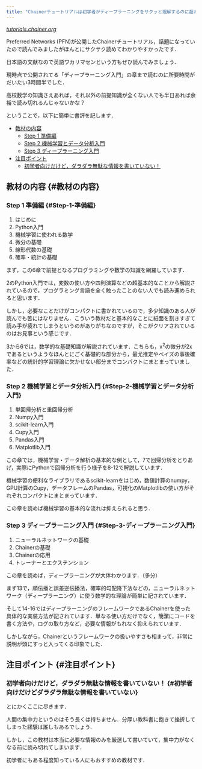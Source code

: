 ```yaml
---
title: "Chainerチュートリアルは初学者がディープラーニングをサクッと理解するのに超おすすめのサイト"
---
```


<figure></figure>

<cite class="hatena-citation">[tutorials.chainer.org](https://tutorials.chainer.org/ja/tutorial.html)</cite>

Preferred Networks (PFN)が公開したChainerチュートリアル，話題になっていたので読んでみましたがほんとにサクサク読めてわかりやすかったです．

日本語の文献なので英語ワカリマセンという方もぜひ読んでみましょう．

現時点で公開されてる「ディープラーニング入門」の章まで読むのに所要時間がだいたい3時間半でした．

高校数学の知識さえあれば，それ以外の前提知識が全くない人でも半日あれば余裕で読み切れるんじゃないかな？

ということで，以下に簡単に書評を記します．

* [教材の内容](#教材の内容)
    * [Step 1 準備編](#Step-1-準備編)
    * [Step 2 機械学習とデータ分析入門](#Step-2-機械学習とデータ分析入門)
    * [Step 3 ディープラーニング入門](#Step-3-ディープラーニング入門)
* [注目ポイント](#注目ポイント)
    * [初学者向けだけど，ダラダラ無駄な情報を書いていない！](#初学者向けだけどダラダラ無駄な情報を書いていない)

## 教材の内容 {#教材の内容}

### Step 1 準備編 {#Step-1-準備編}

1. はじめに
2. Python入門
3. 機械学習に使われる数学
4. 微分の基礎
5. 線形代数の基礎
6. 確率・統計の基礎

まず，この6章で前提となるプログラミングや数学の知識を網羅しています．

2のPython入門では，変数の使い方や四則演算などの超基本的なことから解説されているので，プログラミング言語を全く触ったことのない人でも読み進められると思います．

しかし，必要なことだけがコンパクトに書かれているので，多少知識のある人が読んでも苦にはなりません．こういう教材だと基本的なことに紙面を割きすぎて読み手が疲れてしまうというのがありがちなのですが，そこがクリアされているのはお見事という感じです．

3から6では，数学的な基礎知識が解説されています．こちらも，x<sup>2</sup>の微分が2xであるというようなほんとにごく基礎的な部分から，最尤推定やベイズの事後確率などの統計的学習理論に欠かせない部分までコンパクトにまとまっていました．

### Step 2 機械学習とデータ分析入門 {#Step-2-機械学習とデータ分析入門}

1. 単回帰分析と重回帰分析
2. Numpy入門
3. scikit-learn入門
4. Cupy入門
5. Pandas入門
6. Matplotlib入門

この章では，機械学習・データ解析の基本的な例として，7で回帰分析をとりあげ，実際にPythonで回帰分析を行う様子を8-12で解説しています．

機械学習の便利なライブラリであるscikit-learnをはじめ，数値計算のnumpy，GPU計算のCupy，データフレームのPandas，可視化のMatplotlibの使い方がそれぞれコンパクトにまとまっています．

この章を読めば機械学習の基本的な流れは抑えられると思う．

### Step 3 ディープラーニング入門 {#Step-3-ディープラーニング入門}

1. ニューラルネットワークの基礎
2. Chainerの基礎
3. Chainerの応用
4. トレーナーとエクステンション

この章を読めば，ディープラーニングが大体わかります．（多分）

まず13で，順伝播と誤差逆伝播法，確率的勾配降下法などの，ニューラルネットワーク（ディープラーニング）に使う数学的な理論が簡単に記されています．

そして14-16ではディープラーニングのフレームワークであるChainerを使った具体的な実装方法が記されています．単なる使い方だけでなく，簡潔にコードを書く方法や，ログの取り方など，必要な情報がもれなく抑えられています．

しかしながら，Chainerというフレームワークの扱いやすさも相まって，非常に説明が頭にすっと入ってくる印象でした．

## 注目ポイント {#注目ポイント}

### 初学者向けだけど，ダラダラ無駄な情報を書いていない！ {#初学者向けだけどダラダラ無駄な情報を書いていない}

とにかくここに尽きます．

人間の集中力というのはそう長くは持ちません．分厚い教科書に飽きて挫折してしまった経験は誰しもあるでしょう．

しかし，この教材は本当に必要な情報のみを厳選して書いていて，集中力がなくなる前に読み切れてしまいます．

初学者にもある程度知っている人にもおすすめの教材です．